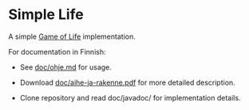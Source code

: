 
Simple Life
===========

A simple [Game of Life](http://en.wikipedia.org/wiki/Conway%27s_Game_of_Life)
implementation.

For documentation in Finnish:

 + See [doc/ohje.md](doc/ohje.md) for usage.

 + Download [doc/aihe-ja-rakenne.pdf](doc/aihe-ja-rakenne.pdf?raw=true)
   for more detailed description.

 + Clone repository and read doc/javadoc/ for implementation details.
